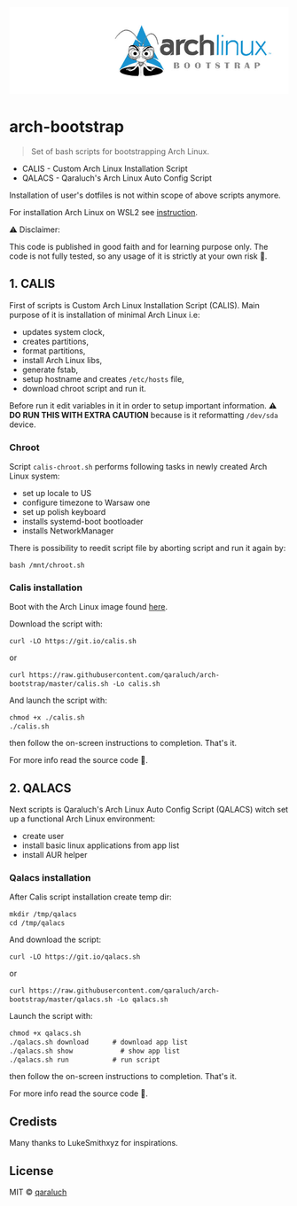 ![arch-bootstrap-logo](./pic/logo.jpg)

# arch-bootstrap

> Set of bash scripts for bootstrapping Arch Linux.

- CALIS - Custom Arch Linux Installation Script
- QALACS - Qaraluch's Arch Linux Auto Config Script

Installation of user's dotfiles is not within scope of above scripts anymore.

For installation Arch Linux on WSL2 see [instruction](./wsl2/installation-on-wsl2.md).

:warning: Disclaimer:

This code is published in good faith and for learning purpose only. The code is not fully tested, so any usage of it is strictly at your own risk :see_no_evil:.

## 1. CALIS

First of scripts is Custom Arch Linux Installation Script (CALIS). Main purpose of it is installation of minimal Arch Linux i.e:

- updates system clock,
- creates partitions,
- format partitions,
- install Arch Linux libs,
- generate fstab,
- setup hostname and creates `/etc/hosts` file,
- download chroot script and run it.

Before run it edit variables in it in order to setup important information. :warning: **DO RUN THIS WITH EXTRA CAUTION** because is it reformatting `/dev/sda` device.

### Chroot

Script `calis-chroot.sh` performs following tasks in newly created Arch Linux system:

- set up locale to US
- configure timezone to Warsaw one
- set up polish keyboard
- installs systemd-boot bootloader
- installs NetworkManager

There is possibility to reedit script file by aborting script and run it again by:

```
bash /mnt/chroot.sh
```

### Calis installation

Boot with the Arch Linux image found [here](https://www.archlinux.org/download/).

Download the script with:

```
curl -LO https://git.io/calis.sh
```

or

```
curl https://raw.githubusercontent.com/qaraluch/arch-bootstrap/master/calis.sh -Lo calis.sh
```

And launch the script with:

```
chmod +x ./calis.sh
./calis.sh
```

then follow the on-screen instructions to completion.
That's it.

For more info read the source code :page_facing_up:.

## 2. QALACS

Next scripts is Qaraluch's Arch Linux Auto Config Script (QALACS) witch set up a functional Arch Linux environment:

- create user
- install basic linux applications from app list
- install AUR helper

### Qalacs installation

After Calis script installation create temp dir:

```
mkdir /tmp/qalacs
cd /tmp/qalacs
```

And download the script:

```
curl -LO https://git.io/qalacs.sh
```

or

```
curl https://raw.githubusercontent.com/qaraluch/arch-bootstrap/master/qalacs.sh -Lo qalacs.sh
```

Launch the script with:

```
chmod +x qalacs.sh
./qalacs.sh download      # download app list
./qalacs.sh show	        # show app list
./qalacs.sh run           # run script
```

then follow the on-screen instructions to completion.
That's it.

For more info read the source code :page_facing_up:.

## Credists

Many thanks to LukeSmithxyz for inspirations.

## License

MIT © [qaraluch](https://github.com/qaraluch)
